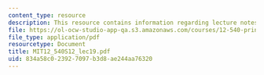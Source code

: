 ```yaml
---
content_type: resource
description: This resource contains information regarding lecture notes.
file: https://ol-ocw-studio-app-qa.s3.amazonaws.com/courses/12-540-principles-of-the-global-positioning-system-spring-2012/834a58c023927097b3d8ae244aa76320_MIT12_540S12_lec19.pdf
file_type: application/pdf
resourcetype: Document
title: MIT12_540S12_lec19.pdf
uid: 834a58c0-2392-7097-b3d8-ae244aa76320
---
```


